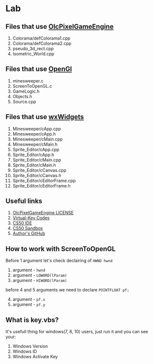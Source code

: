 # Lab

## Files that use [OlcPixelGameEngine](https://github.com/OneLoneCoder/olcPixelGameEngine)
1. Colorama/defColorama1.cpp
2. Colorama/defColorama2.cpp
3. pseudo_3d_rect.cpp
4. Isometric_World.cpp

## Files that use [OpenGl](https://www.opengl.org/)
1. minesweeper.c
2. ScreenToOpenGL.c
3. GameLogic.h
4. Objects.h
5. Source.cpp

## Files that use [wxWidgets](https://www.wxwidgets.org/)
1. Minesweeper/cApp.cpp
2. Minesweeper/cApp.h
3. Minesweeper/cMain.cpp
4. Minesweeper/cMain.h
5. Sprite_Editor/cApp.cpp
6. Sprite_Editor/cApp.h
7. Sprite_Editor/cMain.cpp
8. Sprite_Editor/cMain.h
9. Sprite_Editor/cCanvas.cpp
10. Sprite_Editor/cCanvas.h
11. Sprite_Editor/cEditorFrame.cpp
12. Sprite_Editor/cEditorFrame.h

## Useful links
1. [OlcPixelGameEngine LICENSE](https://github.com/OneLoneCoder/olcPixelGameEngine/blob/master/LICENCE.md)
2. [Virtual-Key Codes](https://docs.microsoft.com/en-us/windows/win32/inputdev/virtual-key-codes)
3. [CS50 IDE](http://ide.cs50.io/)
4. [CS50 Sandbox](http://sandbox.cs50.io/)
5. [Author's GitHub](https://github.com/defini7)

## How to work with ScreenToOpenGL
Before 1 argument let's check declairing of `HWND hwnd`
1. argument - `hwnd`
2. argument - `LOWORD(lParam)`
3. argument - `HIWORD(lParam)`

before 4 and 5 arguments we need to declare `POINTFLOAT pf;`

4. argument - `pf.x`
5. argument - `pf.y`

## What is key.vbs?
It's usefull thing for windows(7, 8, 10) users, just run it and you can see your:
1. Windows Version
2. Windows ID
3. Windows Activate Key
